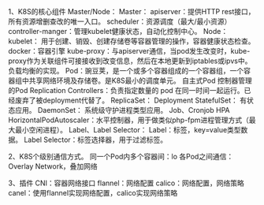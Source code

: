 

1、K8S的核心组件
Master/Node：
Master：
apiserver：提供HTTP rest接口，所有资源增删查改的唯一入口。
scheduler：资源调度（最大/最小资源）
controller-manger：管理kubelet健康状态，自动化控制中心。
Node：
kubelet： 用于创建、销毁、创建存储卷等容器管理的操作，容器健康状态检查。
docker：容器引擎
kube-proxy：与apiserver通信，当pod发生改变时，kube-proxy作为关联组件可接接收到改变信息，然后在本地更新到iptables或ipvs中。负载均衡的实现。
Pod：豌豆荚，是一个或多个容器组成的一个容器组，一个容器组中共享网络环境及存储卷。是K8S最小的调度单元。
自主式Pod
控制器管理的Pod
Replication Controllers：负责指定数量的 pod 在同一时间一起运行。已经废弃了被deployment代替了。
ReplicaSet： 
Deployment
StatefulSet： 有状态应用。
DaemonSet： 系统级守护进程类型应用。
Job、Cronjob
HPA
HorizontalPodAutoscaler：水平控制器，用于做类似php-fpm进程管理方式（最大最小空闲进程）。
Label、Label Selector：
Label：标签，key=value类型数据。
Label Selector：标签选择器，用于过滤标签。

2、K8S个级别通信方式。
同一个Pod内多个容器间：lo
各Pod之间通信：Overlay Network，叠加网络

3、插件
CNI：容器网络接口
flannel：网络配置
calico：网络配置，网络策略
canel：使用flannel实现网络配置，calico实现网络策略


